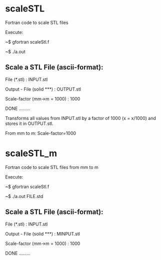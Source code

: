 # scaleSTL
Fortran code to scale STL files

Execute:

~$ gfortran scaleStl.f

~$ ./a.out


Scale a STL File (ascii-format):
--------------------------------

File (*.stl)                : INPUT.stl

Output - File (solid ***)   : OUTPUT.stl

Scale-factor (mm->m = 1000) : 1000

DONE .........





Transforms all values from INPUT.stl by a factor of 1000 (x  = x/1000) and stores it in OUTPUT.stl.

From mm to m: Scale-factor=1000


# scaleSTL_m
Fortran code to scale STL files from mm to m

Execute:

~$ gfortran scaleStl.f

~$ ./a.out FILE.std


Scale a STL File (ascii-format):
--------------------------------

File (*.stl)                : INPUT.stl

Output - File (solid ***)   : MINPUT.stl

Scale-factor (mm->m = 1000) : 1000

DONE .........
